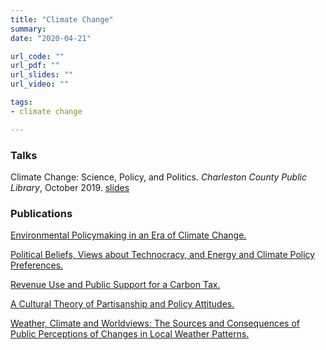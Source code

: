 ```yaml
---
title: "Climate Change"
summary: 
date: "2020-04-21"

url_code: ""
url_pdf: ""
url_slides: ""
url_video: ""

tags: 
- climate change

---
```


### Talks 

<i class="fas fa-microphone"></i> Climate Change: Science, Policy, and Politics. _Charleston County Public Library_, October 2019. <i class="fas fa-file-pdf"></i> [slides](library2019.pdf) 


### Publications 

<i class="fas fa-book"></i> <a href="/publication/env-book/" itemprop="url"><span itemprop="name">Environmental Policymaking in an Era of Climate Change.</span></a> 

<i class="far fa-file"></i> <a href="/publication/tech/" itemprop="url"><span itemprop="name">Political Beliefs, Views about Technocracy, and Energy and Climate Policy Preferences. </span></a>

<i class="far fa-file"></i> <a href="/publication/carbon-tax/" itemprop="url"><span itemprop="name">Revenue Use and Public Support for a Carbon Tax. </span></a>

<i class="far fa-file"></i> <a href="/publication/ct-party/" itemprop="url"><span itemprop="name">A Cultural Theory of Partisanship and Policy Attitudes.</span></a>

<i class="far fa-file"></i> <a href="/publication/ct-weather/" itemprop="url"><span itemprop="name">Weather, Climate and Worldviews: The Sources and Consequences of Public Perceptions of Changes in Local Weather Patterns.</span></a>
